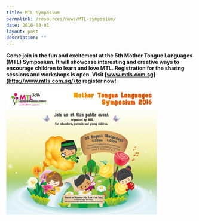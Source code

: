 ```yaml
---
title: MTL Symposium
permalink: /resources/news/MTL-symposium/
date: 2016-08-01
layout: post
description: ""
---
```

**Come join in the fun and excitement at the 5th Mother Tongue Languages (MTL) Symposium. It will showcase interesting and creative ways to encourage children to learn and love MTL. Registration for the sharing sessions and workshops is open. Visit [www.mtls.com.sg](http://www.mtls.com.sg/) to register now!**

<img src="/images/pn77.png" style="width:80%">